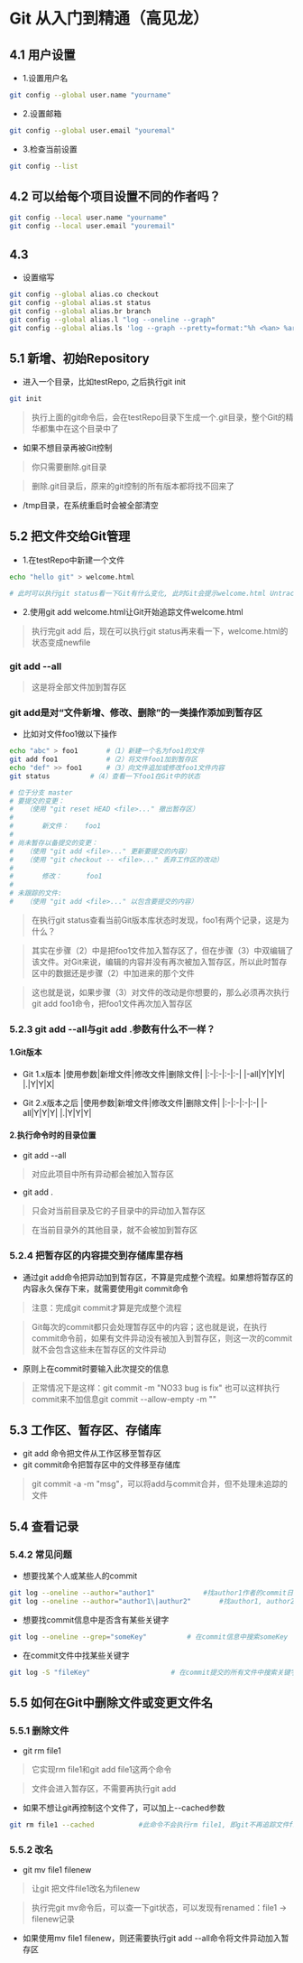 # Git 从入门到精通（高见龙）
## 4.1 用户设置
* 1.设置用户名
```sh
git config --global user.name "yourname"
```

* 2.设置邮箱
```sh
git config --global user.email "youremal"
```

* 3.检查当前设置
```sh
git config --list
```

## 4.2 可以给每个项目设置不同的作者吗？
```sh
git config --local user.name "yourname"
git config --local user.email "youremail"
```

## 4.3
* 设置缩写
```sh
git config --global alias.co checkout
git config --global alias.st status
git config --global alias.br branch
git config --global alias.l "log --oneline --graph"
git config --global alias.ls 'log --graph --pretty=format:"%h <%an> %ar %s"'
```

## 5.1 新增、初始Repository
* 进入一个目录，比如testRepo, 之后执行git init
```sh
git init
```

> 执行上面的git命令后，会在testRepo目录下生成一个.git目录，整个Git的精华都集中在这个目录中了

* 如果不想目录再被Git控制
> 你只需要删除.git目录

> 删除.git目录后，原来的git控制的所有版本都将找不回来了 

* /tmp目录，在系统重启时会被全部清空

## 5.2 把文件交给Git管理
* 1.在testRepo中新建一个文件
```sh
echo "hello git" > welcome.html

# 此时可以执行git status看一下Git有什么变化, 此时Git会提示welcome.html Untracked，即未被追踪

```

* 2.使用git add welcome.html让Git开始追踪文件welcome.html
> 执行完git add 后，现在可以执行git status再来看一下，welcome.html的状态变成newfile

### git add --all
> 这是将全部文件加到暂存区

### git add是对“文件新增、修改、删除”的一类操作添加到暂存区
* 比如对文件foo1做以下操作
```sh
echo "abc" > foo1		#（1）新建一个名为foo1的文件
git add foo1			#（2）将文件foo1加到暂存区
echo "def" >> foo1		#（3）向文件追加或修改foo1文件内容
git status			#（4）查看一下foo1在Git中的状态

# 位于分支 master
# 要提交的变更：
#   （使用 "git reset HEAD <file>..." 撤出暂存区）
#
#       新文件：    foo1
#
# 尚未暂存以备提交的变更：
#   （使用 "git add <file>..." 更新要提交的内容）
#   （使用 "git checkout -- <file>..." 丢弃工作区的改动）
#
#       修改：      foo1
#
# 未跟踪的文件:
#   （使用 "git add <file>..." 以包含要提交的内容）

```
> 在执行git status查看当前Git版本库状态时发现，foo1有两个记录，这是为什么？

> 其实在步骤（2）中是把foo1文件加入暂存区了，但在步骤（3）中双编辑了该文件。对Git来说，编辑的内容并没有再次被加入暂存区，所以此时暂存区中的数据还是步骤（2）中加进来的那个文件

> 这也就是说，如果步骤（3）对文件的改动是你想要的，那么必须再次执行git add foo1命令，把foo1文件再次加入暂存区

### 5.2.3 git add --all与git add .参数有什么不一样？
#### 1.Git版本
* Git 1.x版本
|使用参数|新增文件|修改文件|删除文件|
|:-|:-|:-|:-|
|-all|Y|Y|Y|
|.|Y|Y|X|


* Git 2.x版本之后
|使用参数|新增文件|修改文件|删除文件|
|:-|:-|:-|:-|
|-all|Y|Y|Y|
|.|Y|Y|Y|

#### 2.执行命令时的目录位置
* git add --all
> 对应此项目中所有异动都会被加入暂存区

* git add .
> 只会对当前目录及它的子目录中的异动加入暂存区

> 在当前目录外的其他目录，就不会被加到暂存区

### 5.2.4 把暂存区的内容提交到存储库里存档 
* 通过git add命令把异动加到暂存区，不算是完成整个流程。如果想将暂存区的内容永久保存下来，就需要使用git commit命令
> 注意：完成git commit才算是完成整个流程

> Git每次的commit都只会处理暂存区中的内容；这也就是说，在执行commit命令前，如果有文件异动没有被加入到暂存区，则这一次的commit就不会包含这些未在暂存区的文件异动

* 原则上在commit时要输入此次提交的信息
> 正常情况下是这样：git commit -m "NO33 bug is fix"
> 也可以这样执行commit来不加信息git commit --allow-empty -m ""

## 5.3 工作区、暂存区、存储库
* git add 命令把文件从工作区移至暂存区
* git commit命令把暂存区中的文件移至存储库
> git commit -a -m "msg"，可以将add与commit合并，但不处理未追踪的文件

## 5.4 查看记录
### 5.4.2 常见问题
* 想要找某个人或某些人的commit
```sh
git log --oneline --author="author1"			#找author1作者的commit日志
git log --oneline --author="author1\|authur2"		#找author1, author2作者的日志

```

* 想要找commit信息中是否含有某些关键字
```sh
git log --oneline --grep="someKey"			# 在commit信息中搜索someKey
```

* 在commit文件中找某些关键字
```sh
git log -S "fileKey"					# 在commit提交的所有文件中搜索关键字filekey
```

## 5.5 如何在Git中删除文件或变更文件名
### 5.5.1 删除文件
* git rm file1
> 它实现rm file1和git add file1这两个命令

> 文件会进入暂存区，不需要再执行git add

* 如果不想让git再控制这个文件了，可以加上--cached参数
```sh
git rm file1 --cached 			#此命令不会执行rm file1, 即git不再追踪文件file1了
```

### 5.5.2 改名
* git mv file1 filenew
> 让git 把文件file1改名为filenew

> 执行完git mv命令后，可以查一下git状态，可以发现有renamed：file1 -> filenew记录
* 如果使用mv file1 filenew，则还需要执行git add --all命令将文件异动加入暂存区












